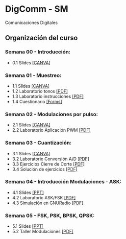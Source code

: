 # DigComm - SM
Comunicaciones Digitales

## Organización del curso

### Semana 00 - Introducción:
* 0.1 Slides [[CANVA]](https://www.canva.com/design/DAFqPz3ryZM/UGOHeBnqearLsuR1M3RdnQ/edit?utm_content=DAFqPz3ryZM&utm_campaign=designshare&utm_medium=link2&utm_source=sharebutton)

### Semana 01 - Muestreo:
* 1.1 Slides [[CANVA]](https://www.canva.com/design/DAFqn4zJHf8/-nZidbOzIgvU3h2T5ZPJyw/edit?utm_content=DAFqn4zJHf8&utm_campaign=designshare&utm_medium=link2&utm_source=sharebutton)
* 1.2 Laboratorio tonos [[PDF]](https://github.com/sfmoram/DigComm-SM/blob/main/Semana%201/VARIOUS%20TONES%20USED%20IN%20NATIONAL.pdf)
* 1.3 Laboratorio instrucciones [[PDF]](https://github.com/sfmoram/DigComm-SM/blob/main/Semana%201/Readme.md)
* 1.4 Cuestionario [[Forms]](https://docs.google.com/forms/d/e/1FAIpQLSdgnY9b8yPBY-okbJBbFgnLF_c_xPybdUOIILO2Gn7bukWW3g/viewform?usp=sf_link)

### Semana 02 - Modulaciones por pulso:
* 2.1 Slides [[CANVA]](https://www.canva.com/design/DAFrc-XyuHw/iVpAirnupUGP9kHZEzEHCA/edit?utm_content=DAFrc-XyuHw&utm_campaign=designshare&utm_medium=link2&utm_source=sharebutton)
* 2.2 Laboratorio Aplicación PWM [[PDF]](https://github.com/sfmoram/DigComm-SM/blob/main/Semana%2002/Laboratorio_1___Aplicaci%C3%B3n_de_PWM__Pulse_Width_Modulation_.pdf)

### Semana 03 - Cuantización:
* 3.1 Slides [[CANVA]](https://www.canva.com/design/DAFsCh179gc/eYsK9QemDegF-HvSlwfzSA/edit?utm_content=DAFsCh179gc&utm_campaign=designshare&utm_medium=link2&utm_source=sharebutton)
* 3.2 Laboratorio Conversión A/D [[PDF]](https://github.com/sfmoram/DigComm-SM/blob/main/Semana%2003/Laboratorio_2___ADC.pdf)
* 3.3 Ejercicios Cierre de Corte [[PDF]](https://github.com/sfmoram/DigComm-SM/blob/main/Semana%2003/Ejercicios%20Primer%20Corte.pdf)
* 3.4 Solución de ejercicios [[PDF]](https://github.com/sfmoram/DigComm-SM/blob/main/Semana%2003/Ejercicios%20Primer%20Corte%20-%20Soluci%C3%B3n.pdf)

### Semana 04 - Introducción Modulaciones - ASK:
* 4.1 Slides [[PPT]](https://github.com/sfmoram/DigComm-SM/blob/main/Semana%2004/Modulaci%C3%B3n%20Digital%20hasta%20ASK.pptx)
* 4.2 Laboratorio ASK/FSK [[PDF]](https://github.com/sfmoram/DigComm-SM/blob/main/Semana%2004/Gu%C3%ADa%20de%20Laboratorio%20ASKoFSK.docx)
* 4.3 Simulación en GNURadio [[PDF]](https://github.com/sfmoram/DigComm-SM/blob/main/Semana%2004/LABORATORIO%20ASK%20-%20GNURADIO.pdf)

### Semana 05 - FSK, PSK, BPSK, QPSK:
* 5.1 Slides [[PPT]]()
* 5.2 Taller Modulaciones [[PDF]]()
